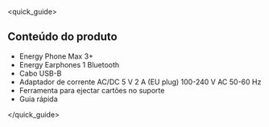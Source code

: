 <quick_guide>
## Conteúdo do produto

* Energy Phone Max 3+
* Energy Earphones 1 Bluetooth
* Cabo USB-B
* Adaptador de corrente AC/DC 5 V 2 A (EU plug) 100-240 V AC 50-60 Hz
* Ferramenta para ejectar cartões no suporte
* Guia rápida


</quick_guide>
